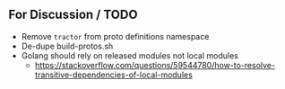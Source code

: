 ## For Discussion / TODO

- Remove `tractor` from proto definitions namespace
- De-dupe build-protos.sh
- Golang should rely on released modules not local modules
  - https://stackoverflow.com/questions/59544780/how-to-resolve-transitive-dependencies-of-local-modules
